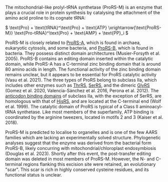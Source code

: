 The mitochondrial-like prolyl-tRNA synthetase (ProRS-M) is an enzyme that plays a crucial role in protein synthesis by catalysing the attachment of the amino acid proline to its cognate tRNA:




$ \text{Pro} + \text{tRNA}^\text{Pro} + \text{ATP} \xrightarrow{\text{ProRS-M}} \text{Pro-tRNA}^\text{Pro} + \text{AMP} + \text{PP}_i  $




ProRS-M is closely related to [ProRS-A](/class2/pro1), which is found in archaea, eukaryotic cytosols, and some bacteria, and [ProRS-B](/class2/pro2), which is found in bacteria.
They possess distinct domain architectures (Musier-Forsyth et al. 2005). ProRS-B contains an editing domain inserted within the catalytic domain, while ProRS-A has a C-terminal zinc binding domain that is around 80 amino acids in length. The functional activity of the zinc binding domain remains unclear, but it appears to be essential for ProRS catalytic activity (Vasu et al. 2021). 
The three types of ProRS belong to subclass IIa, which includes other enzymes such as [ThrRS](/class2/thr), [SerRS](/class2/ser1), and the dimeric [GlyRS](/class2/gly1) (Gomez et al. 2020, Valencia-Sánchez et al. 2016, Perona et al. 2012). The [anticodon binding domains](/superfamily/class2/Anticodon_binding_domain_HGPT) of subclass IIa, with the exception of SerRS, are homologous with that of [HisRS](/class2/his), and are located at the C-terminal end (Wolf et al. 1999). The catalytic domain of ProRS is typical of a Class II aminoacyl-tRNA synthetase. Like most members of the superfamily, ATP binding is coordinated by the arginine tweezers, located in motifs 2 and 3 (Kaiser et al. 2018). 



ProRS-M is predicted to localise to organelles and is one of the few AARS families which are lacking an experimentally solved structure. Phylogenetic analyses suggest that the enzyme was derived from the bacterial form ProRS-B, likely concurring with mitochondrial/chloroplast endosymbiosis (Douglas et al. 2023). Shortly after this event, the post-transfer editing domain was deleted in most members of ProRS-M. However, the N- and C-terminal regions flanking this excision site were retained, an evolutionary "scar". This scar is rich in highly conserved cysteine residues, and its functional status is unclear. 



